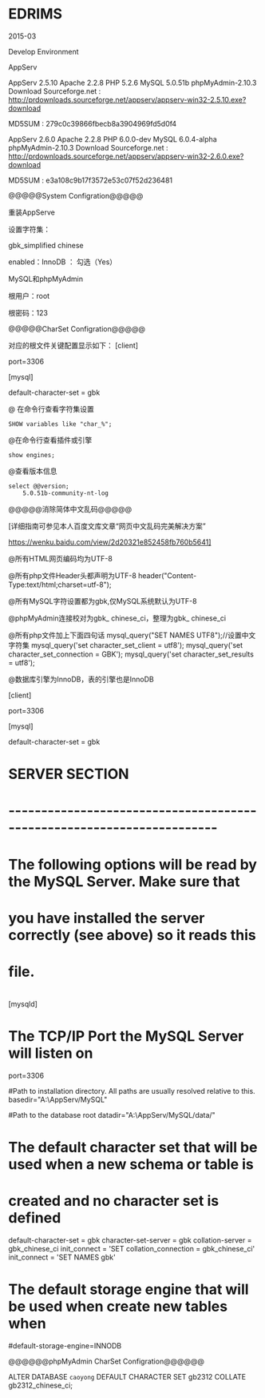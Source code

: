 # EDRIMS
2015-03

Develop Environment 

AppServ

AppServ 2.5.10
Apache 2.2.8
PHP 5.2.6
MySQL 5.0.51b
phpMyAdmin-2.10.3
Download
Sourceforge.net : http://prdownloads.sourceforge.net/appserv/appserv-win32-2.5.10.exe?download

MD5SUM : 279c0c39866fbecb8a3904969fd5d0f4

AppServ 2.6.0
Apache 2.2.8
PHP 6.0.0-dev
MySQL 6.0.4-alpha
phpMyAdmin-2.10.3
Download
Sourceforge.net : http://prdownloads.sourceforge.net/appserv/appserv-win32-2.6.0.exe?download

MD5SUM : e3a108c9b17f3572e53c07f52d236481


@@@@@System Configration@@@@@

重装AppServe

设置字符集：

gbk_simplified chinese

enabled：InnoDB ： 勾选（Yes）

MySQL和phpMyAdmin

根用户：root

根密码：123

@@@@@CharSet Configration@@@@@

对应的根文件关键配置显示如下：
[client]

port=3306

[mysql]

default-character-set = gbk

@ 在命令行查看字符集设置

	SHOW variables like "char_%";

@在命令行查看插件或引擎

	
	show engines;
	

@查看版本信息

	select @@version;
		5.0.51b-community-nt-log

@@@@@消除简体中文乱码@@@@@

[详细指南可参见本人百度文库文章“网页中文乱码完美解决方案”

https://wenku.baidu.com/view/2d20321e852458fb760b5641]


@所有HTML网页编码均为UTF-8

@所有php文件Header头都声明为UTF-8
	header("Content-Type:text/html;charset=utf-8");	
	
@所有MySQL字符设置都为gbk,仅MySQL系统默认为UTF-8 

@phpMyAdmin连接校对为gbk_ chinese_ci，整理为gbk_ chinese_ci

@所有php文件加上下面四句话
	mysql_query("SET NAMES UTF8");//设置中文字符集
	mysql_query('set character_set_client = utf8');
	mysql_query('set character_set_connection = GBK');
	mysql_query('set character_set_results = utf8');
	
@数据库引擎为InnoDB，表的引擎也是InnoDB

[client]

port=3306

[mysql]

default-character-set = gbk

# SERVER SECTION
# ----------------------------------------------------------------------
#
# The following options will be read by the MySQL Server. Make sure that
# you have installed the server correctly (see above) so it reads this 
# file.
#
[mysqld]

# The TCP/IP Port the MySQL Server will listen on
port=3306

#Path to installation directory. All paths are usually resolved relative to this.
basedir="A:\AppServ/MySQL"

#Path to the database root
datadir="A:\AppServ/MySQL/data/"

# The default character set that will be used when a new schema or table is
# created and no character set is defined
default-character-set = gbk
character-set-server = gbk
collation-server = gbk_chinese_ci
init_connect = 'SET collation_connection = gbk_chinese_ci'
init_connect = 'SET NAMES gbk'

# The default storage engine that will be used when create new tables when
#default-storage-engine=INNODB

@@@@@@phpMyAdmin  CharSet Configration@@@@@@

ALTER DATABASE `caoyong` DEFAULT CHARACTER SET gb2312 COLLATE gb2312_chinese_ci;
